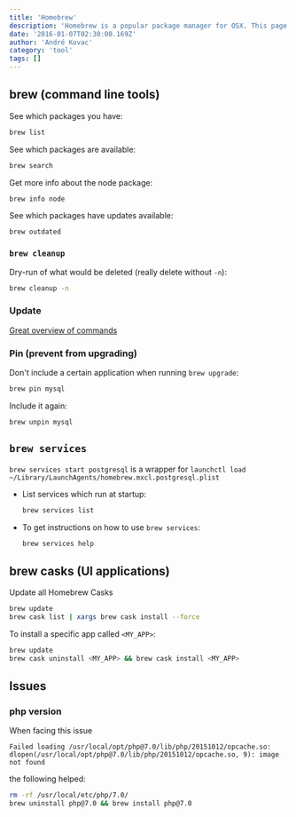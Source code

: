 ```yaml
---
title: 'Homebrew'
description: 'Homebrew is a popular package manager for OSX. This page includes some commands I used rather frequently'
date: '2016-01-07T02:30:00.169Z'
author: 'André Kovac'
category: 'tool'
tags: []
---
```


## brew (command line tools)

See which packages you have:

```bash
brew list
```

See which packages are available:

```bash
brew search
```

Get more info about the node package:

```bash
brew info node
```

See which packages have updates available:

```bash
brew outdated
```

### `brew cleanup`

Dry-run of what would be deleted (really delete without `-n`):

```bash
brew cleanup -n
```

### Update

[Great overview of commands](https://www.safaribooksonline.com/blog/2014/03/18/keeping-homebrew-date/)

### Pin (prevent from upgrading)

Don't include a certain application when running `brew upgrade`:

```bash
brew pin mysql
```

Include it again:

```bash
brew unpin mysql
```

## `brew services`

`brew services start postgresql` is a wrapper for
`launchctl load ~/Library/LaunchAgents/homebrew.mxcl.postgresql.plist`

* List services which run at startup:

	```bash
	brew services list
	```

* To get instructions on how to use `brew services`:

	```bash
	brew services help
	```

## brew casks (UI applications)

Update all Homebrew Casks

```bash
brew update
brew cask list | xargs brew cask install --force
```

To install a specific app called `<MY_APP>`:

```bash
brew update
brew cask uninstall <MY_APP> && brew cask install <MY_APP>
```

## Issues

### php version

When facing this issue

```
Failed loading /usr/local/opt/php@7.0/lib/php/20151012/opcache.so: dlopen(/usr/local/opt/php@7.0/lib/php/20151012/opcache.so, 9): image not found
```

the following helped:

```bash
rm -rf /usr/local/etc/php/7.0/
brew uninstall php@7.0 && brew install php@7.0
```